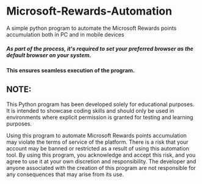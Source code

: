# Microsoft-Rewards-Automation
A simple python program to automate the Microsoft Rewards points accumulation both in PC and in mobile devices



##### As part of the  process, it's required to set your preferred browser as the default browser on your system.
#### This ensures seamless execution of the program.

## NOTE:
This Python program has been developed solely for educational purposes. It is intended to showcase coding skills and should only be used in environments where explicit permission is granted for testing and learning purposes.

Using this program to automate Microsoft Rewards points accumulation may violate the terms of service of the platform. There is a risk that your account may be banned or restricted as a result of using this automation tool. By using this program, you acknowledge and accept this risk, and you agree to use it at your own discretion and responsibility. The developer and anyone associated with the creation of this program are not responsible for any consequences that may arise from its use.
